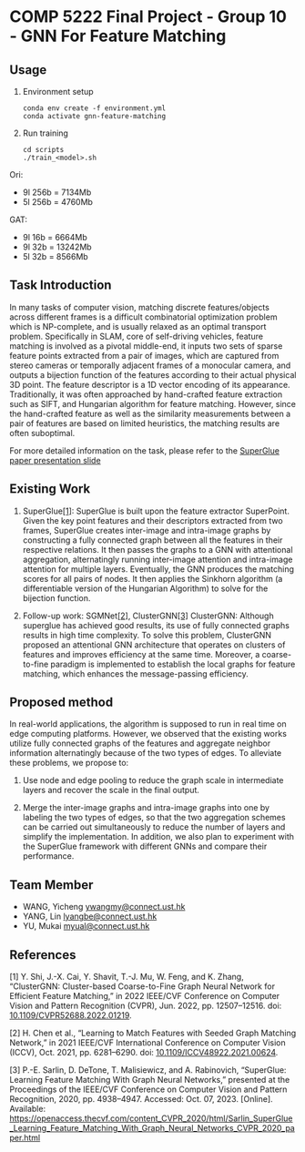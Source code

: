 # COMP 5222 Final Project - Group 10 - GNN For Feature Matching

## Usage

1. Environment setup

   ```Shell
   conda env create -f environment.yml
   conda activate gnn-feature-matching
   ```

1. Run training

   ```Shell
   cd scripts
   ./train_<model>.sh
   ```

Ori:

- 9l 256b = 7134Mb
- 5l 256b = 4760Mb

GAT:

- 9l 16b = 6664Mb
- 9l 32b = 13242Mb
- 5l 32b = 8566Mb

## Task Introduction

In many tasks of computer vision, matching discrete features/objects across different frames is a difficult combinatorial optimization problem which is NP-complete, and is usually relaxed as an optimal transport problem.
Specifically in SLAM, core of self-driving vehicles, feature matching is involved as a pivotal middle-end, it inputs two sets of sparse feature points extracted from a pair of images, which are captured from stereo cameras or temporally adjacent frames of a monocular camera, and outputs a bijection function of the features according to their actual physical 3D point. The feature descriptor is a 1D vector encoding of its appearance.
Traditionally, it was often approached by hand-crafted feature extraction such as SIFT, and Hungarian algorithm for feature matching. However, since the hand-crafted feature as well as the similarity measurements between a pair of features are based on limited heuristics, the matching results are often suboptimal.

For more detailed information on the task, please refer to the [SuperGlue paper presentation slide](https://hkustconnect-my.sharepoint.com/:p:/g/personal/myual_connect_ust_hk/EfeHMWLXjgZDlcu-Ah43hC4B7sI5Okl_BFJ5LFrXEN0SJg?e=UzQDQy)

## Existing Work

1. SuperGlue[[1]](#1):
   SuperGlue is built upon the feature extractor SuperPoint. Given the key point features and their descriptors extracted from two frames, SuperGlue creates inter-image and intra-image graphs by constructing a fully connected graph between all the features in their respective relations. It then passes the graphs to a GNN with attentional aggregation, alternatingly running inter-image attention and intra-image attention for multiple layers. Eventually, the GNN produces the matching scores for all pairs of nodes. It then applies the Sinkhorn algorithm (a differentiable version of the Hungarian Algorithm) to solve for the bijection function.

1. Follow-up work: SGMNet[[2]](#2), ClusterGNN[[3]](#3)
   ClusterGNN: Although superglue has achieved good results, its use of fully connected
   graphs results in high time complexity. To solve this problem, ClusterGNN proposed an
   attentional GNN architecture that operates on clusters of features and improves efficiency
   at the same time. Moreover, a coarse-to-fine paradigm is implemented to establish the
   local graphs for feature matching, which enhances the message-passing efficiency.

## Proposed method

In real-world applications, the algorithm is supposed to run in real time on edge computing platforms. However, we observed that the existing works utilize fully connected graphs of the features and aggregate neighbor information alternatingly because of the two types of edges. To alleviate these problems, we propose to:

1. Use node and edge pooling to reduce the graph scale in intermediate layers and recover
   the scale in the final output.

1. Merge the inter-image graphs and intra-image graphs into one by labeling the two types of edges, so that the two aggregation schemes can be carried out simultaneously to reduce the number of layers and simplify the implementation. In addition, we also plan to experiment with the SuperGlue framework with different GNNs and compare their performance.

## Team Member

- WANG, Yicheng <ywangmy@connect.ust.hk>
- YANG, Lin <lyangbe@connect.ust.hk>
- YU, Mukai <myual@connect.ust.hk>

## References

<a id="1">[1]</a> Y. Shi, J.-X. Cai, Y. Shavit, T.-J. Mu, W. Feng, and K. Zhang, “ClusterGNN: Cluster-based Coarse-to-Fine Graph Neural Network for Efficient Feature Matching,” in 2022 IEEE/CVF Conference on Computer Vision and Pattern Recognition (CVPR), Jun. 2022, pp. 12507–12516. doi: [10.1109/CVPR52688.2022.01219](https://doi.org/10.1109/CVPR52688.2022.01219).

<a id="1">[2]</a> H. Chen et al., “Learning to Match Features with Seeded Graph Matching Network,” in 2021 IEEE/CVF International Conference on Computer Vision (ICCV), Oct. 2021, pp. 6281–6290. doi: [10.1109/ICCV48922.2021.00624](https://doi.org/10.1109/ICCV48922.2021.00624).

<a id="1">[3]</a> P.-E. Sarlin, D. DeTone, T. Malisiewicz, and A. Rabinovich, “SuperGlue: Learning Feature Matching With Graph Neural Networks,” presented at the Proceedings of the IEEE/CVF Conference on Computer Vision and Pattern Recognition, 2020, pp. 4938–4947. Accessed: Oct. 07, 2023. [Online]. Available: <https://openaccess.thecvf.com/content_CVPR_2020/html/Sarlin_SuperGlue_Learning_Feature_Matching_With_Graph_Neural_Networks_CVPR_2020_paper.html>
